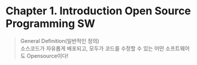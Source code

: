 # Chapter 1. Introduction Open Source Programming SW

> General Definition(일반적인 정의) <br>
    소스코드가 자유롭게 배포되고, 모두가 코드를 수정할 수 있는 어떤 소프트웨어도 Opensource이다!

